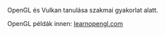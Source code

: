 OpenGL és Vulkan tanulása szakmai gyakorlat alatt.

OpenGL példák innen: [learnopengl.com](https://learnopengl.com/)
